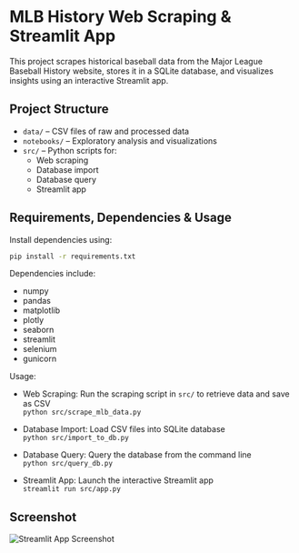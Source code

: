 # MLB History Web Scraping & Streamlit App

This project scrapes historical baseball data from the Major League Baseball History website, stores it in a SQLite database, and visualizes insights using an interactive Streamlit app.

## Project Structure

- `data/` – CSV files of raw and processed data
- `notebooks/` – Exploratory analysis and visualizations
- `src/` – Python scripts for:
  - Web scraping
  - Database import
  - Database query
  - Streamlit app

## Requirements, Dependencies & Usage

Install dependencies using:

```bash
pip install -r requirements.txt
```

Dependencies include:

- numpy
- pandas
- matplotlib
- plotly
- seaborn
- streamlit
- selenium
- gunicorn

Usage:

- Web Scraping: Run the scraping script in `src/` to retrieve data and save as CSV  
  `python src/scrape_mlb_data.py`

- Database Import: Load CSV files into SQLite database  
  `python src/import_to_db.py`

- Database Query: Query the database from the command line  
  `python src/query_db.py`

- Streamlit App: Launch the interactive Streamlit app  
  `streamlit run src/app.py`

## Screenshot

![Streamlit App Screenshot](path/to/screenshot.png)
